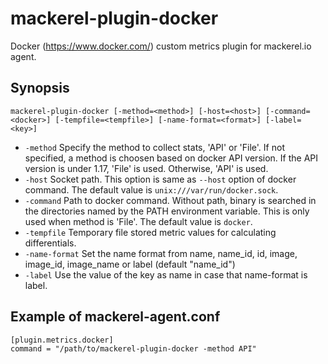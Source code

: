 mackerel-plugin-docker
=========================

Docker (https://www.docker.com/) custom metrics plugin for mackerel.io agent.

## Synopsis

```shell
mackerel-plugin-docker [-method=<method>] [-host=<host>] [-command=<docker>] [-tempfile=<tempfile>] [-name-format=<format>] [-label=<key>]
```

- `-method` Specify the method to collect stats, 'API' or 'File'. If not specified, a method is choosen based on docker API version. If the API version is under 1.17, 'File' is used. Otherwise, 'API' is used.
- `-host` Socket path. This option is same as `--host` option of docker command. The default value is `unix:///var/run/docker.sock`.
- `-command` Path to docker command. Without path, binary is searched in the directories named by the PATH environment variable. This is only used when method is 'File'. The default value is `docker`.
- `-tempfile` Temporary file stored metric values for calculating differentials.
- `-name-format` Set the name format from name, name_id, id, image, image_id, image_name or label (default "name_id")
- `-label` Use the value of the key as name in case that name-format is label.

## Example of mackerel-agent.conf

```
[plugin.metrics.docker]
command = "/path/to/mackerel-plugin-docker -method API"
```
